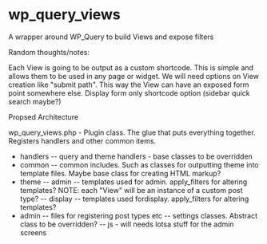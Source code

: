 wp_query_views
==============

A wrapper around WP_Query to build Views and expose filters

Random thoughts/notes:

Each View is going to be output as a custom shortcode. This is simple and allows them to be used in any page or widget.
We will need options on View creation like "submit path". This way the View can have an exposed form point somewhere else.
Display form only shortcode option (sidebar quick search maybe?)

Propsed Architecture

wp_query_views.php - Plugin class. The glue that puts everything together. Registers handlers and other common items.
- handlers
-- query and theme handlers - base classes to be overridden
- common
-- common includes. Such as classes for outputting theme into template files. Maybe base class for creating HTML markup?
- theme
-- admin -- templates used for admin. apply_filters for altering templates? NOTE: each "View" will be an instance of a custom post type?
-- display -- templates used fordisplay. apply_filters for altering templates?
- admin
-- files for registering post types etc
-- settings classes. Abstract class to be overridden?
-- js - will needs lotsa stuff for the admin screens
